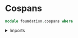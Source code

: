 # Cospans

```agda
module foundation.cospans where
```

<details><summary>Imports</summary>

```agda
open import foundation-core.cospans public
```

</details>
